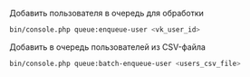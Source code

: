 



Добавить пользователя в очередь для обработки
```bash
bin/console.php queue:enqueue-user <vk_user_id>
```

Добавить в очередь пользователей из CSV-файла
```bash
bin/console.php queue:batch-enqueue-user <users_csv_file>
```
